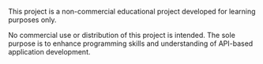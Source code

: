 This project is a non-commercial educational project developed for learning purposes only.

No commercial use or distribution of this project is intended. The sole purpose is to enhance programming skills and understanding of API-based application development.
